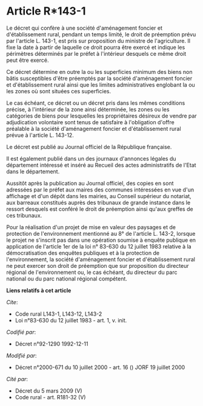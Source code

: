# Article R*143-1

Le décret qui confère à une société d'aménagement foncier et d'établissement rural, pendant un temps limité, le droit de
préemption prévu par l'article L. 143-1, est pris sur proposition du ministre de l'agriculture. Il fixe la date à partir de
laquelle ce droit pourra être exercé et indique les périmètres déterminés par le préfet à l'intérieur desquels ce même droit
peut être exercé.

Ce décret détermine en outre la ou les superficies minimum des biens non bâtis susceptibles d'être préemptés par la société
d'aménagement foncier et d'établissement rural ainsi que les limites administratives englobant la ou les zones où sont
situées ces superficies.

Le cas échéant, ce décret ou un décret pris dans les mêmes conditions précise, à l'intérieur de la zone ainsi déterminée, les
zones ou les catégories de biens pour lesquelles les propriétaires désireux de vendre par adjudication volontaire sont tenus
de satisfaire à l'obligation d'offre préalable à la société d'aménagement foncier et d'établissement rural prévue à l'article
L. 143-12.

Le décret est publié au Journal officiel de la République française.

Il est également publié dans un des journaux d'annonces légales du département intéressé et inséré au Recueil des actes
administratifs de l'Etat dans le département.

Aussitôt après la publication au Journal officiel, des copies en sont adressées par le préfet aux maires des communes
intéressées en vue d'un affichage et d'un dépôt dans les mairies, au Conseil supérieur du notariat, aux barreaux constitués
auprès des tribunaux de grande instance dans le ressort desquels est conféré le droit de préemption ainsi qu'aux greffes de
ces tribunaux.

Pour la réalisation d'un projet de mise en valeur des paysages et de protection de l'environnement mentionné au 8° de
l'article L. 143-2, lorsque le projet ne s'inscrit pas dans une opération soumise à enquête publique en application de
l'article 1er de la loi n° 83-630 du 12 juillet 1983 relative à la démocratisation des enquêtes publiques et à la protection
de l'environnement, la société d'aménagement foncier et d'établissement rural ne peut exercer son droit de préemption que sur
proposition du directeur régional de l'environnement ou, le cas échéant, du directeur du parc national ou du parc national
régional compétent.

**Liens relatifs à cet article**

_Cite_:

  - Code rural L143-1, L143-12, L143-2
  - Loi n°83-630 du 12 juillet 1983 - art. 1, v. init.

_Codifié par_:

  - Décret n°92-1290 1992-12-11

_Modifié par_:

  - Décret n°2000-671 du 10 juillet 2000 - art. 16 () JORF 19 juillet 2000

_Cité par_:

  - Décret du 5 mars 2009 (V)
  - Code rural - art. R181-32 (V)
